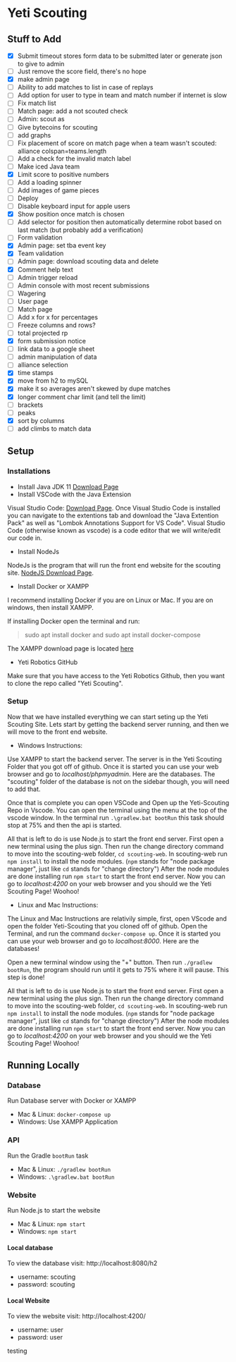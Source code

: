 # Yeti Scouting

## Stuff to Add
- [x] Submit timeout stores form data to be submitted later or generate json to give to admin
- [ ] Just remove the score field, there's no hope
- [x] make admin page
- [ ] Ability to add matches to list in case of replays
- [ ] Add option for user to type in team and match number if internet is slow
- [ ] Fix match list
- [ ] Match page: add a not scouted check
- [ ] Admin: scout as
- [ ] Give bytecoins for scouting
- [ ] add graphs
- [ ] Fix placement of score on match page when a team wasn't scouted:  alliance colspan=teams.length
- [ ] Add a check for the invalid match label
- [ ] Make iced Java team
- [x] Limit score to positive numbers
- [ ] Add a loading spinner
- [ ] Add images of game pieces
- [ ] Deploy
- [ ] Disable keyboard input for apple users
- [x] Show position once match is chosen
- [ ] Add selector for position then automatically determine robot based on last match (but probably add a verification)
- [ ] Form validation
- [x] Admin page: set tba event key
- [x] Team validation
- [ ] Admin page: download scouting data and delete
- [x] Comment help text
- [ ] Admin trigger reload
- [ ] Admin console with most recent submissions
- [ ] Wagering
- [ ] User page
- [ ] Match page
- [ ] Add x for x for percentages
- [ ] Freeze columns and rows?
- [ ] total projected rp
- [x] form submission notice
- [ ] link data to a google sheet
- [ ] admin manipulation of data
- [ ] alliance selection
- [x] time stamps
- [x] move from h2 to mySQL
- [x] make it so averages aren't skewed by dupe matches
- [x] longer comment char limit (and tell the limit)
- [ ] brackets
- [ ] peaks
- [x] sort by columns
- [ ] add climbs to match data

## Setup

### Installations

- Install Java JDK 11 [Download Page](https://www.oracle.com/java/technologies/javase-jdk11-downloads.html)
- Install VSCode with the Java Extension

Visual Studio Code: [Download Page](code.visualstudio.com). Once Visual Studio Code is installed you can navigate to the extentions tab and download the "Java Extention Pack" as well as "Lombok Annotations Support for VS Code". Visual Studio Code (otherwise known as vscode) is a code editor that we will write/edit our code in.

- Install NodeJs

NodeJs is the program that will run the front end website for the scouting site. [NodeJS Download Page](nodejs.org/en/).

- Install Docker or XAMPP

I recommend installing Docker if you are on Linux or Mac. If you are on windows, then install XAMPP.

If installing Docker open the terminal and run:
> sudo apt install docker
and
> sudo apt install docker-compose

The XAMPP download page is located [here](https://www.apachefriends.org/index.html)

- Yeti Robotics GitHub

Make sure that you have access to the Yeti Robotics Github, then you want to clone the repo called "Yeti Scouting".

### Setup

Now that we have installed everything we can start seting up the Yeti Scouting Site. Lets start by getting the backend server running, and then we will move to the front end website.

- Windows Instructions:

Use XAMPP to start the backend server. The server is in the Yeti Scouting Folder that you got off of github. Once it is started you can use your web browser and go to *localhost/phpmyadmin*. Here are the databases. The "scouting" folder of the database is not on the sidebar though, you will need to add that.

Once that is complete you can open VSCode and Open up the Yeti-Scouting Repo in Vscode. You can open the terminal using the menu at the top of the vscode window. In the terminal run `.\gradlew.bat bootRun` this task should stop at 75% and then the api is started.

All that is left to do is use Node.js to start the front end server. First open a new terminal using the plus sign. Then run the change directory command to move into the scouting-web folder, `cd scouting-web`. In scouting-web run `npm install` to install the node modules. (`npm` stands for "node package manager", just like `cd` stands for "change directory") After the node modules are done installing run `npm start` to start the front end server. Now you can go to *localhost:4200* on your web browser and you should we the Yeti Scouting Page! Woohoo!

- Linux and Mac Instructions:

The Linux and Mac Instructions are relativily simple, first, open VScode and open the folder Yeti-Scouting that you cloned off of github. Open the Terminal, and run the command `docker-compose up`. Once it is started you can use your web browser and go to *localhost:8000*. Here are the databases!

Open a new terminal window using the "+" button. Then run `./gradlew bootRun`, the program should run until it gets to 75% where it will pause. This step is done!

All that is left to do is use Node.js to start the front end server. First open a new terminal using the plus sign. Then run the change directory command to move into the scouting-web folder, `cd scouting-web`. In scouting-web run `npm install` to install the node modules. (`npm` stands for "node package manager", just like `cd` stands for "change directory") After the node modules are done installing run `npm start` to start the front end server. Now you can go to *localhost:4200* on your web browser and you should we the Yeti Scouting Page! Woohoo!


## Running Locally

### Database
Run Database server with Docker or XAMPP
- Mac & Linux: `docker-compose up`
- Windows: Use XAMPP Application

### API
Run the Gradle `bootRun` task
- Mac & Linux:  `./gradlew bootRun`
- Windows: `.\gradlew.bat bootRun`

### Website
Run Node.js to start the website
- Mac & Linux: `npm start`
- Windows: `npm start`

#### Local database
To view the database visit: 
http://localhost:8080/h2
- username: scouting
- password: scouting

#### Local Website
To view the website visit:
http://localhost:4200/
- username: user
- password: user

testing